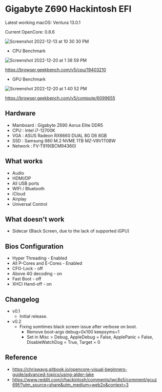 # Gigabyte Z690 Hackintosh EFI

Latest working macOS: Ventura 13.0.1 

Current OpenCore: 0.8.6

![Screenshot 2022-12-13 at 10 30 30 PM](https://user-images.githubusercontent.com/9337847/207340643-182129ca-b1b9-498c-8b8b-99e821397188.png)

* CPU Benchmark

![Screenshot 2022-12-20 at 1 38 59 PM](https://user-images.githubusercontent.com/9337847/208586303-16629b20-b0bc-4330-89df-44befae378c9.png)

<https://browser.geekbench.com/v5/cpu/19403210>

* GPU Benchmark

![Screenshot 2022-12-20 at 1 40 52 PM](https://user-images.githubusercontent.com/9337847/208586332-e8e1f9b5-137f-42dc-be44-4da4da247969.png)

<https://browser.geekbench.com/v5/compute/6099655>

## Hardware
* Mainboard : Gigabyte Z690 Aorus Elite DDR5
* CPU : Intel i7-12700K
* VGA : ASUS Radeon RX6660 DUAL 8G D6 8GB
* SSD : Samsung 980 M.2 NVME 1TB MZ-V8V1T0BW
* Network : FV-T919(BCM94360)

## What works
* Audio
* HDMI/DP
* All USB ports
* WIFI / Bluetooth
* iCloud
* Airplay
* Universal Control

## What doesn't work
* Sidecar (Black Screen, due to the lack of supported iGPU)

## Bios Configuration
* Hyper Threading - Enabled
* All P-Cores and E-Cores - Enabled
* CFG-Lock - off
* Above 4G decoding - on
* Fast Boot - off
* XHCI Hand-off - on

## Changelog
* v0.1
  * Initial release.
* v0.2 
  * Fixing somtimes black screen issue after verbose on boot.
    * Remove boot-args debug=0x100 keepsyms=1
    * Set in Misc > Debug, AppleDebug = False, ApplePanic = False, DisableWatchDog = True, Target = 0

## Reference
* <https://chriswayg.gitbook.io/opencore-visual-beginners-guide/advanced-topics/using-alder-lake>
* <https://www.reddit.com/r/hackintosh/comments/jwc8s5/comment/gcuz69f/?utm_source=share&utm_medium=web2x&context=3>

